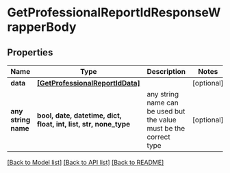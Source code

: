 # GetProfessionalReportIdResponseWrapperBody


## Properties
Name | Type | Description | Notes
------------ | ------------- | ------------- | -------------
**data** | [**[GetProfessionalReportIdData]**](GetProfessionalReportIdData.md) |  | [optional] 
**any string name** | **bool, date, datetime, dict, float, int, list, str, none_type** | any string name can be used but the value must be the correct type | [optional]

[[Back to Model list]](../README.md#documentation-for-models) [[Back to API list]](../README.md#documentation-for-api-endpoints) [[Back to README]](../README.md)


